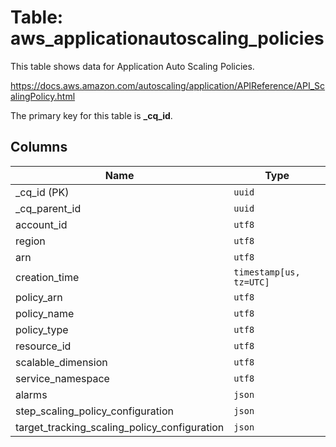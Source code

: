 # Table: aws_applicationautoscaling_policies

This table shows data for Application Auto Scaling Policies.

https://docs.aws.amazon.com/autoscaling/application/APIReference/API_ScalingPolicy.html

The primary key for this table is **_cq_id**.

## Columns

| Name          | Type          |
| ------------- | ------------- |
|_cq_id (PK)|`uuid`|
|_cq_parent_id|`uuid`|
|account_id|`utf8`|
|region|`utf8`|
|arn|`utf8`|
|creation_time|`timestamp[us, tz=UTC]`|
|policy_arn|`utf8`|
|policy_name|`utf8`|
|policy_type|`utf8`|
|resource_id|`utf8`|
|scalable_dimension|`utf8`|
|service_namespace|`utf8`|
|alarms|`json`|
|step_scaling_policy_configuration|`json`|
|target_tracking_scaling_policy_configuration|`json`|